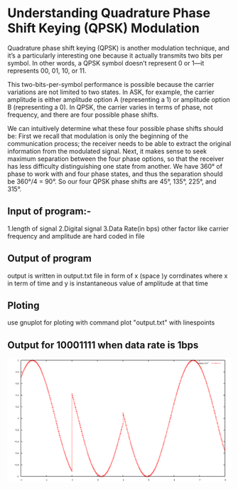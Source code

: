 # Understanding Quadrature Phase Shift Keying (QPSK) Modulation
Quadrature phase shift keying (QPSK) is another modulation technique, and it’s a particularly interesting one because it actually transmits two bits per symbol. In other words, a QPSK symbol doesn’t represent 0 or 1—it represents 00, 01, 10, or 11.

This two-bits-per-symbol performance is possible because the carrier variations are not limited to two states. In ASK, for example, the carrier amplitude is either amplitude option A (representing a 1) or amplitude option B (representing a 0). In QPSK, the carrier varies in terms of phase, not frequency, and there are four possible phase shifts.

We can intuitively determine what these four possible phase shifts should be: First we recall that modulation is only the beginning of the communication process; the receiver needs to be able to extract the original information from the modulated signal. Next, it makes sense to seek maximum separation between the four phase options, so that the receiver has less difficulty distinguishing one state from another. We have 360° of phase to work with and four phase states, and thus the separation should be 360°/4 = 90°. So our four QPSK phase shifts are 45°, 135°, 225°, and 315°.

## Input of program:-
1.length of signal
2.Digital signal
3.Data Rate(in bps)
other factor like carrier frequency and amplitude are hard coded in file

## Output of program
output is written in output.txt file in form of x (space )y corrdinates where x in term of time and y is instantaneous value of amplitude at that time

## Ploting
use gnuplot for ploting with command 
plot "output.txt" with linespoints  


## Output for 10001111 when data rate is 1bps
![Output for 10001111 when data rate = 1](/test1.png?raw=true)
